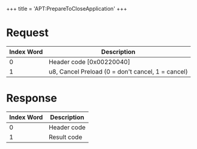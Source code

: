 +++
title = 'APT:PrepareToCloseApplication'
+++

# Request

| Index Word | Description                                       |
|------------|---------------------------------------------------|
| 0          | Header code \[0x00220040\]                        |
| 1          | u8, Cancel Preload (0 = don't cancel, 1 = cancel) |

# Response

| Index Word | Description |
|------------|-------------|
| 0          | Header code |
| 1          | Result code |